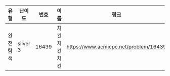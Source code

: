 |유형|난이도|번호|이름|링크|
|------|---|---|---|---|
|완전탐색|silver 3|16439|치킨치킨치킨|https://www.acmicpc.net/problem/16439|
